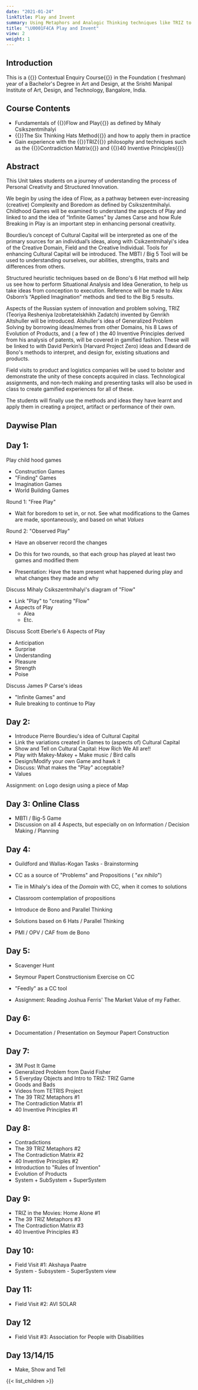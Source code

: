 ```yaml
---
date: "2021-01-24"
linkTitle: Play and Invent
summary: Using Metaphors and Analogic Thinking techniques like TRIZ to solve Inventive Problems
title: "\U0001F4CA Play and Invent"
view: 2
weight: 1
---
```

## Introduction

This is a {{<hl>}} Contextual Enquiry Course{{</hl>}} in the Foundation ( freshman) year of a Bachelor's Degree in Art and Design, at the Srishti Manipal Institute of Art, Design, and Technology, Bangalore, India. 


## Course Contents

- Fundamentals of {{<hl>}}Flow and Play{{</hl>}} as defined by Mihaly Csikszentmihalyi
- {{<hl>}}The Six Thinking Hats Method{{</hl>}} and how to apply them in practice
- Gain experience with the {{<hl>}}TRIZ{{</hl>}} philosophy and techniques such as the {{<hl>}}Contradiction Matrix{{</hl>}} and {{<hl>}}40 Inventive Principles{{</hl>}}

## Abstract

This Unit takes students on a journey of understanding the process of Personal Creativity and Structured Innovation.

We begin by using the idea of Flow, as a pathway between ever-increasing (creative) Complexity and Boredom as defined by Csikszentmihalyi. Childhood Games will be examined to understand the aspects of Play and linked to and the idea of “Infinite Games” by James Carse and how Rule Breaking in Play is an important step in enhancing personal creativity.

Bourdieu’s concept of Cultural Capital will be interpreted as one of the primary sources for an individual’s ideas, along with Csikzentmihalyi's idea of  the Creative Domain, Field and the Creative Individual. Tools for enhancing Cultural Capital will be introduced. The MBTI /  Big 5 Tool will be used to understanding ourselves, our abilities, strengths, traits and differences from others.

Structured heuristic techniques based on de Bono's 6 Hat method will help us see how to perform Situational Analysis and Idea Generation, to help us take ideas from conception to execution. Reference will be made to Alex Osborn’s “Applied Imagination” methods and tied to the Big 5 results. 

Aspects of the Russian system of innovation and problem solving, TRIZ (Teoriya Resheniya Izobretatelskhikh Zadatch) invented by Genrikh Altshuller will be introduced. Alshuller's idea of Generalized Problem Solving by borrowing ideas/memes from other Domains, his 8 Laws of Evolution of Products, and ( a few of ) the 40 Inventive Principles derived from his analysis of patents, will be covered in gamified fashion. These will be linked to with David Perkin’s (Harvard Project Zero) ideas and Edward de Bono's methods to interpret, and design for, existing situations and products.  

Field visits to product and logistics companies will be used to bolster and demonstrate the unity of these  concepts acquired in class. Technological assignments, and non-tech making and presenting tasks will also be used in class to create gamified experiences for all of these. 

The students will finally use the methods and ideas they have learnt and apply them in creating a project, artifact or performance of their own.

## Daywise Plan


## Day 1:
Play child hood games
- Construction Games
- "Finding" Games
- Imagination Games
- World Building Games

Round 1: "Free Play"
- Wait for boredom to set in, or not. See what modifications to the Games are made, spontaneously, and based on what *Values*

Round 2: "Observed Play"
- Have an observer record the changes
- Do this for two rounds, so that each group has played at least two games and modified them

- Presentation: Have the team present what happened during play and what changes they made and why

Discuss Mihaly Csikszentmihalyi's diagram of "Flow"
- Link "Play" to "creating "Flow"
- Aspects of Play
  - Alea
  - Etc. 

Discuss Scott Eberle's 6 Aspects of Play
- Anticipation
- Surprise
- Understanding
- Pleasure
- Strength
- Poise

Discuss James P Carse's ideas 
- "Infinite Games" and 
- Rule breaking to continue to Play

## Day 2: 
- Introduce Pierre Bourdieu's idea of Cultural Capital
- Link the variations created in Games to (aspects of) Cultural Capital 
- Show and Tell on Cultural Capital: How Rich We All are!!
- Play with Makey-Makey + Make music / Bird calls
- Design/Modify your own Game and hawk it
- Discuss: What makes the "Play" acceptable?
- Values

Assignment: on Logo design using a piece of Map

## Day 3: Online Class
- MBTI / Big-5 Game
- Discussion on all 4 Aspects, but especially on on Information / Decision Making / Planning


## Day 4:

- Guildford and Wallas-Kogan Tasks - Brainstorming
- CC as a source of "Problems" and Propositions ( "*ex nihilo*")
- Tie in Mihaly's idea of the *Domain* with CC, when it comes to solutions

- Classroom contemplation of propositions
- Introduce de Bono and Parallel Thinking
- Solutions based on 6 Hats / Parallel Thinking
- PMI / OPV / CAF from de Bono

## Day 5:
- Scavenger Hunt
- Seymour Papert Constructionism Exercise on CC
- "Feedly" as a CC tool

- Assignment: Reading Joshua Ferris' The Market Value of my Father.

## Day 6:
- Documentation / Presentation on Seymour Papert Construction

## Day 7:
- 3M Post It Game
- Generalized Problem from David Fisher
- 5 Everyday Objects and Intro to TRIZ: TRIZ Game
- Goods and Bads
- Videos from TETRIS Project
- The 39 TRIZ Metaphors #1
- The Contradiction Matrix #1
- 40 Inventive Principles #1

## Day 8: 
- Contradictions 
- The 39 TRIZ Metaphors #2
- The Contradiction Matrix #2
- 40 Inventive Principles #2
- Introduction to "Rules of Invention"
- Evolution of Products
- System + SubSystem + SuperSystem

## Day 9:
- TRIZ in the Movies: Home Alone #1
- The 39 TRIZ Metaphors #3
- The Contradiction Matrix #3
- 40 Inventive Principles #3

## Day 10:
- Field Visit #1: Akshaya Paatre
- System - Subsystem - SuperSystem view

## Day 11:
- Field Visit #2: AVI SOLAR

## Day 12
- Field Visit #3: Association for People with Disabilities

## Day 13/14/15 
- Make, Show and Tell



{{< list_children >}}



 
